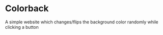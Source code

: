 # Colorback
A simple website which changes/flips the background color randomly while clicking a button
